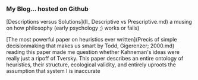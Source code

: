 ### My Blog... hosted on Github

[Descriptions versus Solutions](II_ Descriptive vs Prescriptive.md)
a musing on how philosophy (early psychology ;) works or fails)

[The most powerful paper on heuristics ever written](Precis of simple decisionmaking that makes us smart by Todd, Gigerenzer; 2000.md)
reading this paper made me question whether Kahneman's ideas were really just a ripoff of Tversky. This paper describes an entire ontology of heuristics, their structure, ecological validity, and entirely uproots the assumption that system I is inaccurate
